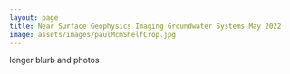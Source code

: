 ```yaml
---
layout: page
title: Near Surface Geophysics Imaging Groundwater Systems May 2022
image: assets/images/paulMcmShelfCrop.jpg
---
```


longer blurb and photos
